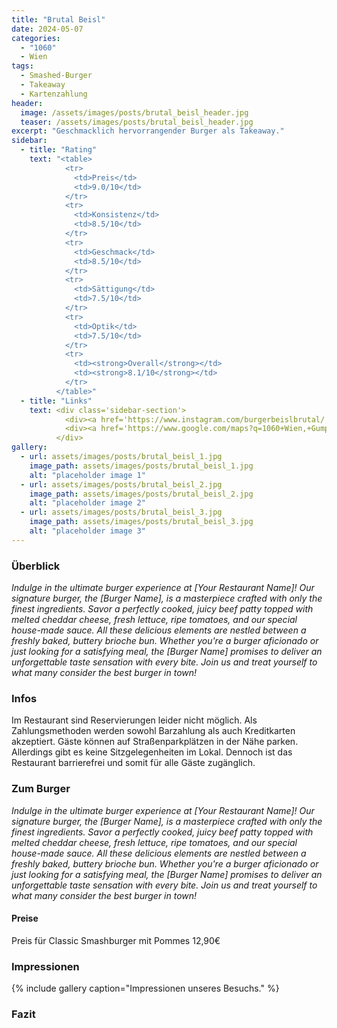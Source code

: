 ```yaml
---
title: "Brutal Beisl"
date: 2024-05-07
categories:
  - "1060"
  - Wien
tags:
  - Smashed-Burger
  - Takeaway
  - Kartenzahlung
header:
  image: /assets/images/posts/brutal_beisl_header.jpg
  teaser: /assets/images/posts/brutal_beisl_header.jpg
excerpt: "Geschmacklich hervorrangender Burger als Takeaway."
sidebar:
  - title: "Rating"
    text: "<table>
            <tr>
              <td>Preis</td>
              <td>9.0/10</td>
            </tr>
            <tr>
              <td>Konsistenz</td>
              <td>8.5/10</td>
            </tr>
            <tr>
              <td>Geschmack</td>
              <td>8.5/10</td>
            </tr>
            <tr>
              <td>Sättigung</td>
              <td>7.5/10</td>
            </tr>
            <tr>
              <td>Optik</td>
              <td>7.5/10</td>
            </tr>
            <tr>
              <td><strong>Overall</strong></td>
              <td><strong>8.1/10</strong></td>
            </tr>
          </table>"
  - title: "Links"
    text: <div class='sidebar-section'>
            <div><a href='https://www.instagram.com/burgerbeislbrutal/'><i class='fab fa-instagram'></i> Instagram</a>
            <div><a href='https://www.google.com/maps?q=1060+Wien,+Gumpendorferstraße+33'><i class='fas fa-map-marker-alt'></i> Google Maps</a>
          </div>
gallery:
  - url: assets/images/posts/brutal_beisl_1.jpg
    image_path: assets/images/posts/brutal_beisl_1.jpg
    alt: "placeholder image 1"
  - url: assets/images/posts/brutal_beisl_2.jpg
    image_path: assets/images/posts/brutal_beisl_2.jpg
    alt: "placeholder image 2"
  - url: assets/images/posts/brutal_beisl_3.jpg
    image_path: assets/images/posts/brutal_beisl_3.jpg
    alt: "placeholder image 3"
---
```


### Überblick
*Indulge in the ultimate burger experience at [Your Restaurant Name]! Our signature burger, the [Burger Name], is a masterpiece crafted with only the finest ingredients. Savor a perfectly cooked, juicy beef patty topped with melted cheddar cheese, fresh lettuce, ripe tomatoes, and our special house-made sauce. All these delicious elements are nestled between a freshly baked, buttery brioche bun. Whether you're a burger aficionado or just looking for a satisfying meal, the [Burger Name] promises to deliver an unforgettable taste sensation with every bite. Join us and treat yourself to what many consider the best burger in town!*

### Infos
Im Restaurant sind Reservierungen leider nicht möglich. Als Zahlungsmethoden werden sowohl Barzahlung als auch Kreditkarten akzeptiert. Gäste können auf Straßenparkplätzen in der Nähe parken. Allerdings gibt es keine Sitzgelegenheiten im Lokal. Dennoch ist das Restaurant barrierefrei und somit für alle Gäste zugänglich.

### Zum Burger
*Indulge in the ultimate burger experience at [Your Restaurant Name]! Our signature burger, the [Burger Name], is a masterpiece crafted with only the finest ingredients. Savor a perfectly cooked, juicy beef patty topped with melted cheddar cheese, fresh lettuce, ripe tomatoes, and our special house-made sauce. All these delicious elements are nestled between a freshly baked, buttery brioche bun. Whether you're a burger aficionado or just looking for a satisfying meal, the [Burger Name] promises to deliver an unforgettable taste sensation with every bite. Join us and treat yourself to what many consider the best burger in town!*

#### Preise
Preis für Classic Smashburger mit Pommes 12,90€

### Impressionen

{% include gallery caption="Impressionen unseres Besuchs." %}

### Fazit



